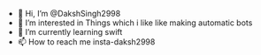 - 👋 Hi, I’m @DakshSingh2998
- 👀 I’m interested in Things which i like like making automatic bots
- 🌱 I’m currently learning swift
- 📫 How to reach me insta-daksh2998

<!---
DakshSingh2998/DakshSingh2998 is a ✨ special ✨ repository because its `README.md` (this file) appears on your GitHub profile.
You can click the Preview link to take a look at your changes.
--->
